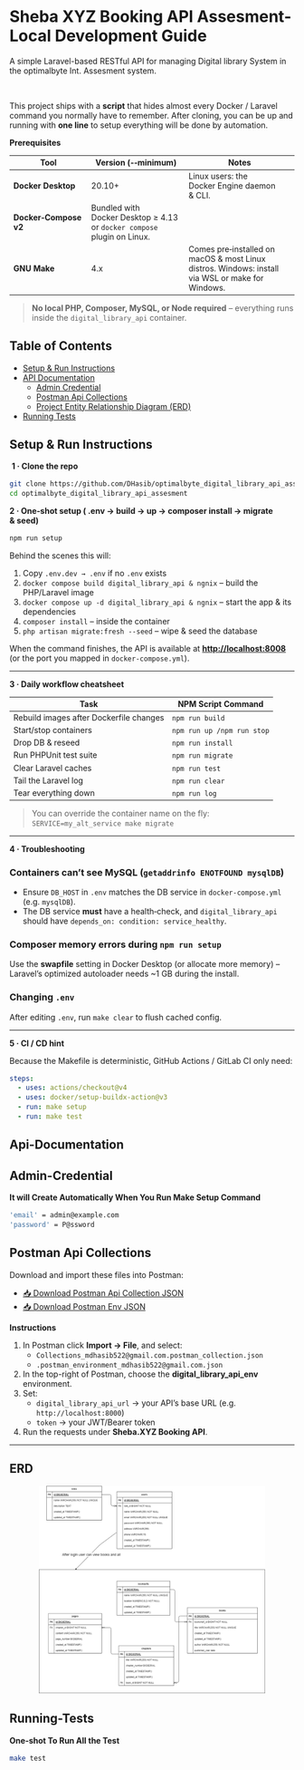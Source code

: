 # Sheba XYZ Booking API Assesment- Local Development Guide

A simple Laravel-based RESTful API for managing  Digital library System in the optimalbyte Int. Assesment system.

 

This project ships with a **script** that hides almost every Docker / Laravel command you normally have to remember. After cloning, you can be up and running with **one line** to setup everything will be done by automation.



**Prerequisites**

| Tool                  | Version (‑‑minimum)                                                         | Notes                                                                                            |
| --------------------- | --------------------------------------------------------------------------- | ------------------------------------------------------------------------------------------------ |
| **Docker Desktop**    | 20.10+                                                                      | Linux users: the Docker Engine daemon & CLI.                                                     |
| **Docker‑Compose v2** | Bundled with Docker Desktop ≥ 4.13 <br>or `docker compose` plugin on Linux. |                                                                                                  |
| **GNU Make**          | 4.x                                                                         | Comes pre‑installed on macOS & most Linux distros. Windows: install via WSL or make for Windows. |

> **No local PHP, Composer, MySQL, or Node required** – everything runs inside the `digital_library_api` container.



## Table of Contents

- [Setup & Run Instructions](#setup--run-instructions)  
- [API Documentation](#api-documentation)
  - [Admin Credential](#admin-credential) 
  - [Postman Api Collections](#postman-api-collections)
  - [Project Entity Relationship Diagram (ERD)](#erd)  
- [Running Tests](#running-tests)  


## Setup & Run Instructions

 **1 · Clone the repo**

```bash
git clone https://github.com/DHasib/optimalbyte_digital_library_api_assesment.git
cd optimalbyte_digital_library_api_assesment
```



**2 · One‑shot setup ( .env → build → up → composer install → migrate & seed)**

```bash
npm run setup
```

Behind the scenes this will:

1.  Copy `.env.dev → .env` if no `.env` exists
2. `docker compose build digital_library_api & ngnix` – build the PHP/Laravel image
3. `docker compose up -d digital_library_api & ngnix` – start the app & its dependencies
4. `composer install` – inside the container
5. `php artisan migrate:fresh --seed` – wipe & seed the database

When the command finishes, the API is available at **[http://localhost:8008](http://localhost:8008)** (or the port you mapped in `docker‑compose.yml`).

---

**3 · Daily workflow cheatsheet**

| Task                                    | NPM Script Command          |  
| --------------------------------------- | --------------------------- |
| Rebuild images after Dockerfile changes |  `npm run build`            |
| Start/stop containers                   |  `npm run up /npm run stop` |
| Drop DB & reseed                        |  `npm run install`          |
| Run PHPUnit test suite                  |  `npm run migrate`          |
| Clear Laravel caches                    |  `npm run test`             |
| Tail the Laravel log                    |  `npm run clear`            |
| Tear everything down                    |  `npm run log`              |

> You can override the container name on the fly:<br>`SERVICE=my_alt_service make migrate`

---

**4 · Troubleshooting**

### Containers can’t see MySQL (`getaddrinfo ENOTFOUND mysqlDB`)

* Ensure `DB_HOST` in `.env` matches the DB service in `docker‑compose.yml` (e.g. `mysqlDB`).
* The DB service **must** have a health‑check, and `digital_library_api` should have `depends_on: condition: service_healthy`.

### Composer memory errors during `npm run setup`

Use the **swapfile** setting in Docker Desktop (or allocate more memory) – Laravel’s optimized autoloader needs \~1 GB during the install.

### Changing `.env`

After editing `.env`, run `make clear` to flush cached config.

---

**5 · CI / CD hint**

Because the Makefile is deterministic, GitHub Actions / GitLab CI only need:

```yaml
steps:
  - uses: actions/checkout@v4
  - uses: docker/setup-buildx-action@v3
  - run: make setup
  - run: make test
```


## Api-Documentation

## Admin-Credential

**It will Create Automatically When You Run Make Setup Command**

```bash
'email' = admin@example.com
'password' = P@ssword
```


## Postman Api Collections

Download and import these files into Postman:

- [📥 Download Postman Api Collection JSON](https://github.com/DHasib/sheba_xyz_booking_api_assesment/releases/download/postman_api_collections_and_env_v0.0.1/booking_api_env.postman_environment_mdhasib522@gmail.com.json)
- [📥 Download Postman Env JSON](https://github.com/DHasib/sheba_xyz_booking_api_assesment/releases/download/postman_api_collections_and_env_v0.0.1/Sheba.XYZ.Booking.API.Collections_mdhasib522@gmail.com.postman_collection.json)

**Instructions**

1. In Postman click **Import → File**, and select:
   - `Collections_mdhasib522@gmail.com.postman_collection.json`  
   - `.postman_environment_mdhasib522@gmail.com.json`
2. In the top-right of Postman, choose the **digital_library_api_env** environment.
3. Set:
   - `digital_library_api_url` → your API’s base URL (e.g. `http://localhost:8000`)
   - `token` → your JWT/Bearer token  
4. Run the requests under **Sheba.XYZ Booking API**.

---


## ERD
<p align="center">
  <img
    src="https://raw.githubusercontent.com/DHasib/optimalbyte_digital_library_api_assesment/main/Digital_Library_ERD.png"
    width="400"
    alt="Project ERD"
  />
</p>



## Running-Tests

**One‑shot To Run All the Test**

```bash
make test
```
